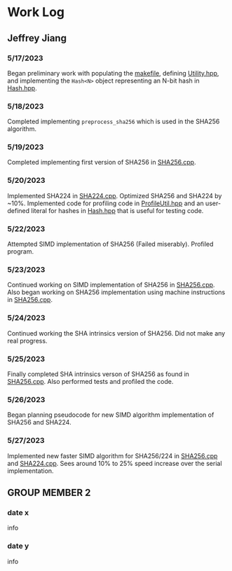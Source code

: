 # Work Log

## Jeffrey Jiang

### 5/17/2023

Began preliminary work with populating the [makefile](./makefile), defining [Utility.hpp](include/Utility.hpp), and implementing the `Hash<N>` object representing an N-bit hash in [Hash.hpp](include/Hash.hpp). 

### 5/18/2023

Completed implementing `preprocess_sha256` which is used in the SHA256 algorithm.

### 5/19/2023

Completed implementing first version of SHA256 in [SHA256.cpp](src/SHA256.cpp).

### 5/20/2023

Implemented SHA224 in [SHA224.cpp](src/SHA224.cpp). Optimized SHA256 and SHA224 by ~10%. Implemented code for profiling code in [ProfileUtil.hpp](include/ProfileUtil.hpp) and an user-defined literal for hashes in [Hash.hpp](include/Hash.hpp) that is useful for testing code.

### 5/22/2023

Attempted SIMD implementation of SHA256 (Failed miserably). Profiled program.

### 5/23/2023

Continued working on SIMD implementation of SHA256 in [SHA256.cpp](src/SHA256.cpp). Also began working on SHA256 implementation using machine instructions in [SHA256.cpp](src/SHA256.cpp).

### 5/24/2023

Continued working the SHA intrinsics version of SHA256. Did not make any real progress.

### 5/25/2023

Finally completed SHA intrinsics verson of SHA256 as found in [SHA256.cpp](src/SHA256.cpp). Also performed tests and profiled the code. 

### 5/26/2023

Began planning pseudocode for new SIMD algorithm implementation of SHA256 and SHA224.

### 5/27/2023

Implemented new faster SIMD algorithm for SHA256/224 in [SHA256.cpp](src/SHA256.cpp) and [SHA224.cpp](src/SHA224.cpp). Sees around 10% to 25% speed increase over the serial implementation.

## GROUP MEMBER 2

### date x

info

### date y

info

